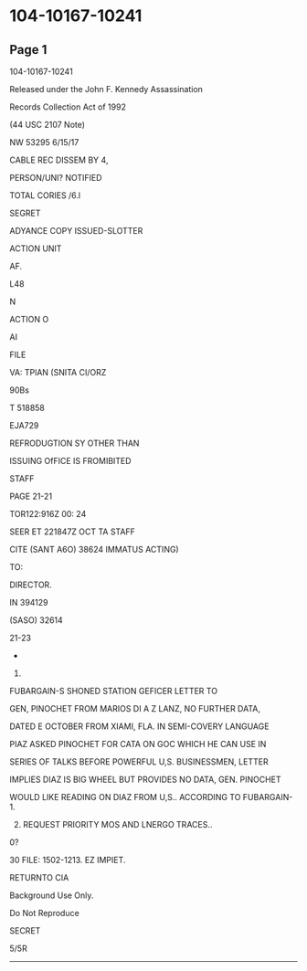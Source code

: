 # 104-10167-10241

## Page 1

104-10167-10241

Released under the John F. Kennedy Assassination

Records Collection Act of 1992

(44 USC 2107 Note)

NW 53295 6/15/17

CABLE REC DISSEM BY 4,

PERSON/UNI? NOTIFIED

TOTAL CORIES /6.l

SEGRET

ADYANCE COPY ISSUED-SLOTTER

ACTION UNIT

AF.

L48

N

ACTION O

AI

FILE

VA: TPlAN (SNITA CI/ORZ

90Bs

T 518858

EJA729

REFRODUGTION SY OTHER THAN

ISSUING OfFICE IS FROMIBITED

STAFF

PAGE 21-21

TOR122:916Z 00: 24

SEER ET 221847Z OCT TA STAFF

CITE (SANT A6O) 38624 IMMATUS ACTING)

TO:

DIRECTOR.

IN 394129

(SASO) 32614

21-23

-

1.

FUBARGAIN-S SHONED STATION GEFICER LETTER TO

GEN, PINOCHET FROM MARIOS DI A Z LANZ, NO FURTHER DATA,

DATED E OCTOBER FROM XIAMI, FLA. IN SEMI-COVERY LANGUAGE

PIAZ ASKED PINOCHET FOR CATA ON GOC WHICH HE CAN USE IN

SERIES OF TALKS BEFORE POWERFUL U,S. BUSINESSMEN, LETTER

IMPLIES DIAZ IS BIG WHEEL BUT PROVIDES NO DATA, GEN. PINOCHET

WOULD LIKE READING ON DIAZ FROM U,S.. ACCORDING TO FUBARGAIN-1.

2. REQUEST PRIORITY MOS AND LNERGO TRACES..

0?

30 FILE: 1502-1213. EZ IMPIET.

RETURNTO CIA

Background Use Only.

Do Not Reproduce

SECRET

5/5R

---

